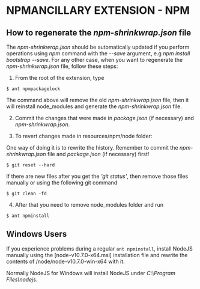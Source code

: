 # NPMANCILLARY EXTENSION - NPM 


##  How to regenerate the _npm-shrinkwrap.json_ file

The _npm-shrinkwrap.json_ should be automatically updated if you perform operations using *npm* command with the _--save_ argument, e.g *npm install bootstrap --save*. For any other case, when you want to regenerate the _npm-shrinkwrap.json_ file, follow these steps: 

1. From the root of the extension, type
```
$ ant npmpackagelock
```
The command above will remove  the old _npm-shrinkwrap.json_ file, then it will reinstall node_modules and generate the _npm-shrinkwrap.json_ file.

2. Commit the changes that were made in _package.json_ (if necessary) and _npm-shrinkwrap.json_.

3. To revert changes made in resources/npm/node folder:

One way of doing it is to rewrite the history. Remember to commit the _npm-shrinkwrap.json_ file and _package.json_ (if necessary) first!
```
$ git reset --hard
```

If there are new files after you get the _'git status'_, then remove those files manually or using the following git command
```
$ git clean -fd 
```

4. After that you need to remove node_modules folder and run
```
$ ant npminstall
```

## Windows Users

If you experience problems during a regular ```ant npminstall```, install NodeJS manually using the [node-v10.7.0-x64.msi] installation file and rewrite the contents of /node/node-v10.7.0-win-x64 with it. 

Normally NodeJS for Windows will install NodeJS under _C:\Program Files\nodejs_.    
